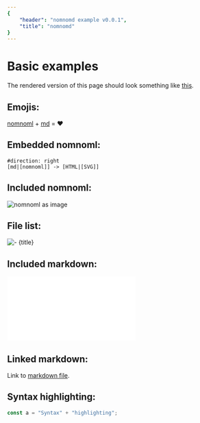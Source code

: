 ```yaml
---
{
    "header": "nomnomd example v0.0.1",
    "title": "nomnomd"
}
---
```


# Basic examples

The rendered version of this page should look something like [this](rendered.png).

## Emojis:

[nomnoml] + [md] = :heart:

## Embedded nomnoml:

```nomnoml
#direction: right
[md|[nomnoml]] -> [HTML|[SVG]]
```

## Included nomnoml:

![nomnoml as image](diagram.noml)

## File list:

![- {title}](subdir)

## Included markdown:

![](included.md)

## Linked markdown:

Link to [markdown file](linked.md).

## Syntax highlighting:

```typescript
const a = "Syntax" + "highlighting";
```

[nomnoml]: https://nomnoml.com
[md]: https://www.markdownguide.org
